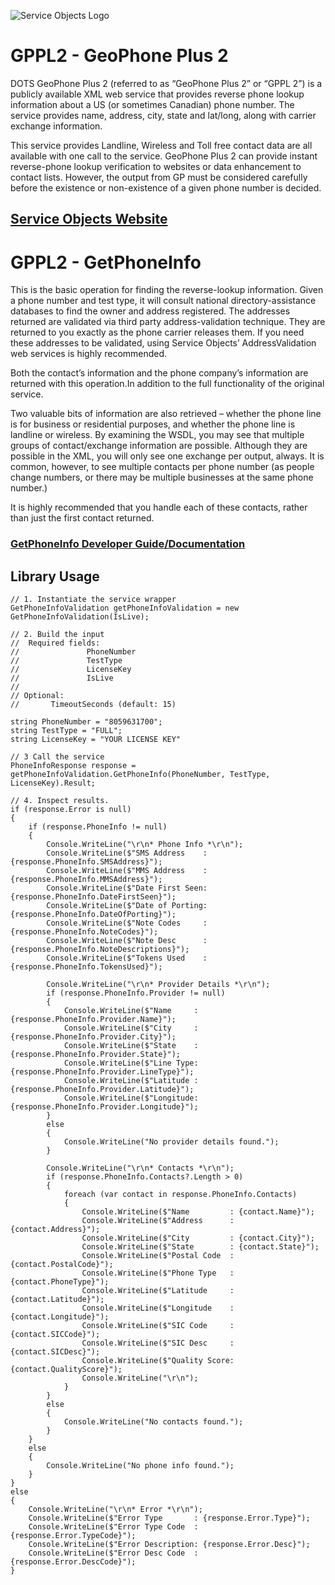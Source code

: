 ﻿![Service Objects Logo](https://www.serviceobjects.com/wp-content/uploads/2021/05/SO-Logo-with-TM.gif "Service Objects Logo")

# GPPL2 - GeoPhone Plus 2 

DOTS GeoPhone Plus 2 (referred to as “GeoPhone Plus 2” or “GPPL 2”) is a publicly available XML web service that provides reverse phone lookup information about a US (or sometimes Canadian) phone number. The service provides name, address, city, state and lat/long, along with carrier exchange information.

This service provides Landline, Wireless and Toll free contact data are all available with one call to the service. GeoPhone Plus 2 can provide instant reverse-phone lookup verification to websites or data enhancement to contact lists. However, the output from GP must be considered carefully before the existence or non-existence of a given phone number is decided.

## [Service Objects Website](https://serviceobjects.com)

# GPPL2 - GetPhoneInfo

This is the basic operation for finding the reverse-lookup information. Given a phone number and test type, it will consult national directory-assistance databases to find the owner and address registered. The addresses returned are validated via third party address-validation technique. They are returned to you exactly as the phone carrier releases them. If you need these addresses to be validated, using Service Objects’ AddressValidation web services is highly recommended. 

Both the contact’s information and the phone company’s information are returned with this operation.In addition to the full functionality of the original service.

Two valuable bits of information are also retrieved – whether the phone line is for business or residential purposes, and whether the phone line is landline or wireless. By examining the WSDL, you may see that multiple groups of contact/exchange information are possible. Although they are possible in the XML, you will only see one exchange per output, always. It is common, however, to see multiple contacts per phone number (as people change numbers, or there may be multiple businesses at the same phone number.) 

It is highly recommended that you handle each of these contacts, rather than just the first contact returned.

### [GetPhoneInfo Developer Guide/Documentation](https://www.serviceobjects.com/docs/dots-geophone-plus-2/dots-geophone-plus-2/gppl2-getphoneinfo-recommended-operation/)

## Library Usage

```
// 1. Instantiate the service wrapper
GetPhoneInfoValidation getPhoneInfoValidation = new GetPhoneInfoValidation(IsLive);

// 2. Build the input
//  Required fields:
//               PhoneNumber
//               TestType 
//               LicenseKey
//               IsLive
// 
// Optional:
//       TimeoutSeconds (default: 15)

string PhoneNumber = "8059631700";
string TestType = "FULL";
string LicenseKey = "YOUR LICENSE KEY"

// 3 Call the service
PhoneInfoResponse response = getPhoneInfoValidation.GetPhoneInfo(PhoneNumber, TestType, LicenseKey).Result;

// 4. Inspect results.
if (response.Error is null)
{
    if (response.PhoneInfo != null)
    {
        Console.WriteLine("\r\n* Phone Info *\r\n");
        Console.WriteLine($"SMS Address    : {response.PhoneInfo.SMSAddress}");
        Console.WriteLine($"MMS Address    : {response.PhoneInfo.MMSAddress}");
        Console.WriteLine($"Date First Seen: {response.PhoneInfo.DateFirstSeen}");
        Console.WriteLine($"Date of Porting: {response.PhoneInfo.DateOfPorting}");
        Console.WriteLine($"Note Codes     : {response.PhoneInfo.NoteCodes}");
        Console.WriteLine($"Note Desc      : {response.PhoneInfo.NoteDescriptions}");
        Console.WriteLine($"Tokens Used    : {response.PhoneInfo.TokensUsed}");

        Console.WriteLine("\r\n* Provider Details *\r\n");
        if (response.PhoneInfo.Provider != null)
        {
            Console.WriteLine($"Name     : {response.PhoneInfo.Provider.Name}");
            Console.WriteLine($"City     : {response.PhoneInfo.Provider.City}");
            Console.WriteLine($"State    : {response.PhoneInfo.Provider.State}");
            Console.WriteLine($"Line Type: {response.PhoneInfo.Provider.LineType}");
            Console.WriteLine($"Latitude : {response.PhoneInfo.Provider.Latitude}");
            Console.WriteLine($"Longitude: {response.PhoneInfo.Provider.Longitude}");
        }
        else
        {
            Console.WriteLine("No provider details found.");
        }

        Console.WriteLine("\r\n* Contacts *\r\n");
        if (response.PhoneInfo.Contacts?.Length > 0)
        {
            foreach (var contact in response.PhoneInfo.Contacts)
            {
                Console.WriteLine($"Name         : {contact.Name}");
                Console.WriteLine($"Address      : {contact.Address}");
                Console.WriteLine($"City         : {contact.City}");
                Console.WriteLine($"State        : {contact.State}");
                Console.WriteLine($"Postal Code  : {contact.PostalCode}");
                Console.WriteLine($"Phone Type   : {contact.PhoneType}");
                Console.WriteLine($"Latitude     : {contact.Latitude}");
                Console.WriteLine($"Longitude    : {contact.Longitude}");
                Console.WriteLine($"SIC Code     : {contact.SICCode}");
                Console.WriteLine($"SIC Desc     : {contact.SICDesc}");
                Console.WriteLine($"Quality Score: {contact.QualityScore}");
                Console.WriteLine("\r\n");
            }
        }
        else
        {
            Console.WriteLine("No contacts found.");
        }
    }
    else
    {
        Console.WriteLine("No phone info found.");
    }
}
else
{
    Console.WriteLine("\r\n* Error *\r\n");
    Console.WriteLine($"Error Type       : {response.Error.Type}");
    Console.WriteLine($"Error Type Code  : {response.Error.TypeCode}");
    Console.WriteLine($"Error Description: {response.Error.Desc}");
    Console.WriteLine($"Error Desc Code  : {response.Error.DescCode}");
}
```

